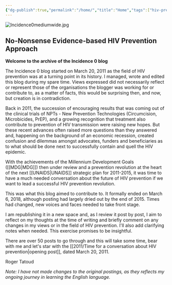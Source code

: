 ```yaml
---
{"dg-publish":true,"permalink":"/home/","title":"Home","tags":["hiv-prevention","prevention-revolution","gardenEntry"]}
---
```


 ![Incidence0mediumwide.jpg](/img/user/Images/Incidence0mediumwide.jpg)
 
## No-Nonsense Evidence-based HIV Prevention Approach

**Welcome to the archive of the Incidence 0 blog**

The Incidence 0 blog started on March 20, 2011 as the field of HIV prevention was at a turning point in its history. I managed, wrote and edited this blog during my spare time. Views expressed did not necessarily reflect or represent those of the organisations the blogger was working for or contribute to, as a matter of facts, this would be surprising then, and now, but creation is in contradiction.

Back in 2011, the succession of encouraging results that was coming out of the clinical trials of NPTs - New Prevention Technologies (Circumcision, Microbicides, PrEP), and a growing recognition that treatment also contribute to prevention of HIV transmission were raising new hopes. But these recent advances often raised more questions than they answered and, happening on the background of an economic recession, created confusion and dilemmas amongst advocates, funders and beneficiaries as to what should be done next to successfully contain and quell the HIV epidemic.

With the achievements of the Millennium Development Goals ([[MDG\|MDG]]) then under review and a prevention revolution at the heart of the next [[UNAIDS\|UNAIDS]] strategic plan for 2011-2015, it was time to have a much needed conversation about the future of HIV prevention if we want to lead a successful HIV prevention revolution.

This was what this blog aimed to contribute to. It formally ended on March 6, 2018, although posting had largely dried out by the end of 2015. Times had changed, new voices and faces needed to take front stage.

I am republishing it in a new space and, as I review it post by post, I aim to reflect on my thoughts at the time of writing and briefly comment on any changes in my views or in the field of HIV prevention. I'll also add clarifying notes when needed. This exercise promises to be insightful.

There are over 50 posts to go through and this will take some time, bear with me and let's star with the [[2011/Time for a conversation about HIV prevention\|opening post]], dated March 20, 2011.

Roger Tatoud

*Note: I have not made changes to the original postings, as they reflects my ongoing journey in learning the English language.*
